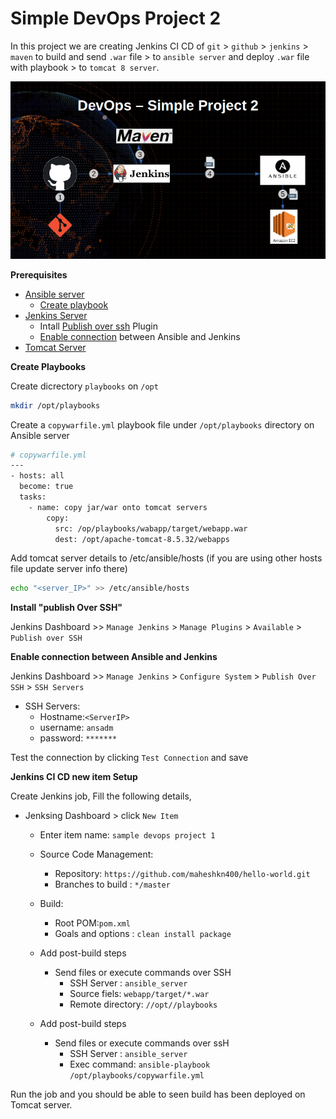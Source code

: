 # Simple DevOps Project 2

In this project we are creating Jenkins CI CD of `git` > `github` > `jenkins` > `maven` to build and send `.war` file > to `ansible server` and deploy `.war` file with playbook > to  `tomcat 8 server`.

![simple devops project 2](./img/devops-2.png)

**Prerequisites**

- [Ansible server ](../../Ansible/Ansible_installation/)
  - [Create playbook](playbook)
- [Jenkins Server](../../Jenkins/Jenkins_installation.md)
  - Intall [Publish over ssh](#publish_over_ssh) Plugin
  - [Enable connection](#enable_ssh) between Ansible and Jenkins
- [Tomcat Server](../../Tomcat/tomcat8_installation.md)

<a name="playbook"></a>
**Create Playbooks**

Create dicrectory `playbooks` on `/opt`
~~~sh
mkdir /opt/playbooks
~~~
Create a `copywarfile.yml` playbook file under `/opt/playbooks` directory on Ansible server
~~~sh
# copywarfile.yml
---
- hosts: all
  become: true
  tasks:
    - name: copy jar/war onto tomcat servers
        copy:
          src: /op/playbooks/wabapp/target/webapp.war
          dest: /opt/apache-tomcat-8.5.32/webapps
~~~
Add tomcat server details to /etc/ansible/hosts (if you are using other hosts file update server info there)
~~~sh
echo "<server_IP>" >> /etc/ansible/hosts
~~~

<a name="publish_over_ssh"></a>
**Install "publish Over SSH"**

Jenkins Dashboard >> `Manage Jenkins` > `Manage Plugins` > `Available` > `Publish over SSH`

<a name="enable_ssh"></a>
**Enable connection between Ansible and Jenkins**

Jenkins Dashboard >> `Manage Jenkins` > `Configure System` > `Publish Over SSH` > `SSH Servers`

- SSH Servers:
  - Hostname:``<ServerIP>``
  - username: `ansadm`
  - password: `*******`

Test the connection by clicking `Test Connection` and save

**Jenkins CI CD new item Setup**

Create Jenkins job, Fill the following details,
- Jenksing Dashboard > click `New Item`
  - Enter item name: `sample devops project 1`
  - Source Code Management:
    - Repository: `https://github.com/maheshkn400/hello-world.git`
    - Branches to build : `*/master`
  - Build:
    - Root POM:`pom.xml`
    - Goals and options : `clean install package`

  - Add post-build steps
    - Send files or execute commands over SSH
      - SSH Server : `ansible_server`
      - Source fiels: `webapp/target/*.war`
      - Remote directory: `//opt//playbooks`
  - Add post-build steps
    - Send files or execute commands over ssH
      - SSH Server : `ansible_server`
      - Exec command: `ansible-playbook /opt/playbooks/copywarfile.yml`

Run the job and you should be able to seen build has been deployed on Tomcat server.
